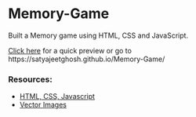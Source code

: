 <h1>Memory-Game</h1>
<p>Built a Memory game using HTML, CSS and JavaScript.</p>

<p><a href="https://satyajeetghosh.github.io/Memory-Game/" target="__blank">Click here</a> for a quick preview or go to https://satyajeetghosh.github.io/Memory-Game/</p>

<h3>Resources:</h3>
<ul>
<li><a href="https://www.w3schools.com/">HTML, CSS, Javascript</a></li>
<li><a href="https://www.freepik.com/vectors">Vector Images</a></li>
</ul>